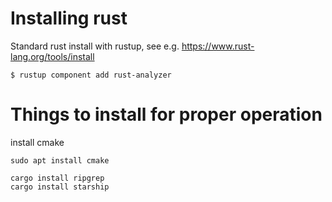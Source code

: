 # Installing rust
Standard rust install with rustup, see e.g. https://www.rust-lang.org/tools/install

```
$ rustup component add rust-analyzer
```


# Things to install for proper operation
install cmake
```
sudo apt install cmake
```
```
cargo install ripgrep
cargo install starship
```
